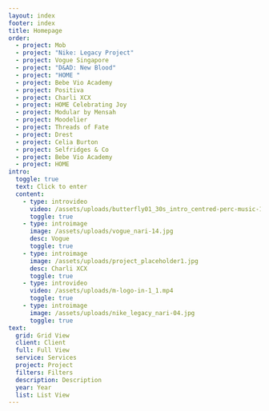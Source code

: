 ```yaml
---
layout: index
footer: index
title: Homepage
order:
  - project: Mob
  - project: "Nike: Legacy Project"
  - project: Vogue Singapore
  - project: "D&AD: New Blood"
  - project: "HOME "
  - project: Bebe Vio Academy
  - project: Positiva
  - project: Charli XCX
  - project: HOME Celebrating Joy
  - project: Modular by Mensah
  - project: Moodelier
  - project: Threads of Fate
  - project: Drest
  - project: Celia Burton
  - project: Selfridges & Co
  - project: Bebe Vio Academy
  - project: HOME
intro:
  toggle: true
  text: Click to enter
  content:
    - type: introvideo
      video: /assets/uploads/butterfly01_30s_intro_centred-perc-music-1-.mp4
      toggle: true
    - type: introimage
      image: /assets/uploads/vogue_nari-14.jpg
      desc: Vogue
      toggle: true
    - type: introimage
      image: /assets/uploads/project_placeholder1.jpg
      desc: Charli XCX
      toggle: true
    - type: introvideo
      video: /assets/uploads/m-logo-in-1_1.mp4
      toggle: true
    - type: introimage
      image: /assets/uploads/nike_legacy_nari-04.jpg
      toggle: true
text:
  grid: Grid View
  client: Client
  full: Full View
  service: Services
  project: Project
  filters: Filters
  description: Description
  year: Year
  list: List View
---
```

